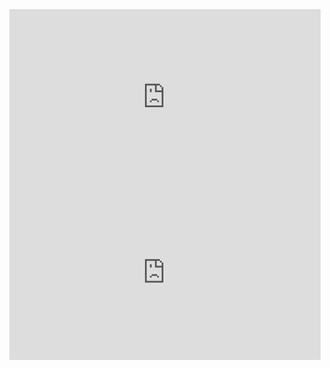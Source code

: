 <iframe width="560" height="315" src="https://www.youtube-nocookie.com/embed/XJsCM7xyETc" title="YouTube video player" frameborder="0" allow="accelerometer; autoplay; clipboard-write; encrypted-media; gyroscope; picture-in-picture" allowfullscreen></iframe>
<iframe width="560" height="315" src="https://www.youtube-nocookie.com/embed/29oyOLh6PNE" title="YouTube video player" frameborder="0" allow="accelerometer; autoplay; clipboard-write; encrypted-media; gyroscope; picture-in-picture" allowfullscreen></iframe>
